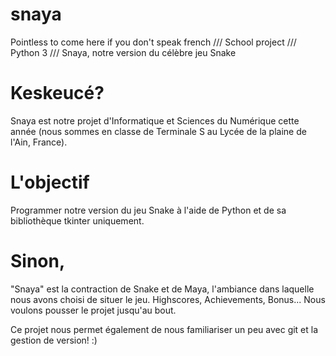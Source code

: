 # snaya
Pointless to come here if you don't speak french /// School project /// Python 3 /// Snaya, notre version du célèbre jeu Snake

# Keskeucé?

Snaya est notre projet d'Informatique et Sciences du Numérique cette année (nous sommes en classe de Terminale S au Lycée de la plaine de l'Ain, France).

# L'objectif

Programmer notre version du jeu Snake à l'aide de Python et de sa bibliothèque tkinter uniquement.

# Sinon,

"Snaya" est la contraction de Snake et de Maya, l'ambiance dans laquelle nous avons choisi de situer le jeu.
Highscores, Achievements, Bonus... Nous voulons pousser le projet jusqu'au bout.

Ce projet nous permet également de nous familiariser un peu avec git et la gestion de version! :)